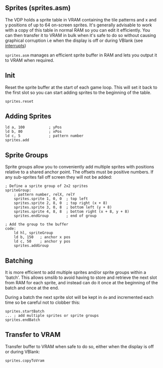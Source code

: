 ## Sprites (sprites.asm)

The VDP holds a sprite table in VRAM containing the tile patterns and x and y positions of up to 64 on-screen sprites. It's generally advisable to work with a copy of this table in normal RAM so you can edit it efficiently. You can then transfer it to VRAM in bulk when it's safe to do so without causing graphical corruption i.e when the display is off or during VBlank (see [interrupts](./interrupts))

`sprites.asm` manages an efficient sprite buffer in RAM and lets you output it to VRAM when required.

## Init

Reset the sprite buffer at the start of each game loop. This will set it back to the first slot so you can start adding sprites to the beginning of the table.

```
sprites.reset
```

## Adding Sprites

```
ld a, 100           ; yPos
ld b, 80            ; xPos
ld c, 5             ; pattern number
sprites.add
```

## Sprite Groups

Sprite groups allow you to conveniently add multiple sprites with positions relative to a shared anchor point. The offsets must be positive numbers. If any sub-sprites fall off screen they will not be added:

```
; Define a sprite group of 2x2 sprites
spriteGroup:
    ; pattern number, relX, relY
    sprites.sprite 1, 0, 0  ; top left
    sprites.sprite 2, 8, 0  ; top right (x + 8)
    sprites.sprite 3, 0, 8  ; bottom left (y + 8)
    sprites.sprite 4, 8, 8  ; bottom right (x + 8, y + 8)
    sprites.endGroup        ; end of group

; Add the group to the buffer
code:
    ld hl, spriteGroup
    ld b, 150   ; anchor x pos
    ld c, 50    ; anchor y pos
    sprites.addGroup
```

## Batching

It is more efficient to add multiple sprites and/or sprite groups within a 'batch'. This allows smslib to avoid having to store and retrieve the next slot from RAM for each sprite, and instead can do it once at the beginning of the batch and once at the end.

During a batch the next sprite slot will be kept in `de` and incremented each time so be careful not to clobber this:

```
sprites.startBatch
... ; add multiple sprites or sprite groups
sprites.endBatch
```

## Transfer to VRAM

Transfer buffer to VRAM when safe to do so, either when the display is off or during VBlank:

```
sprites.copyToVram
```
